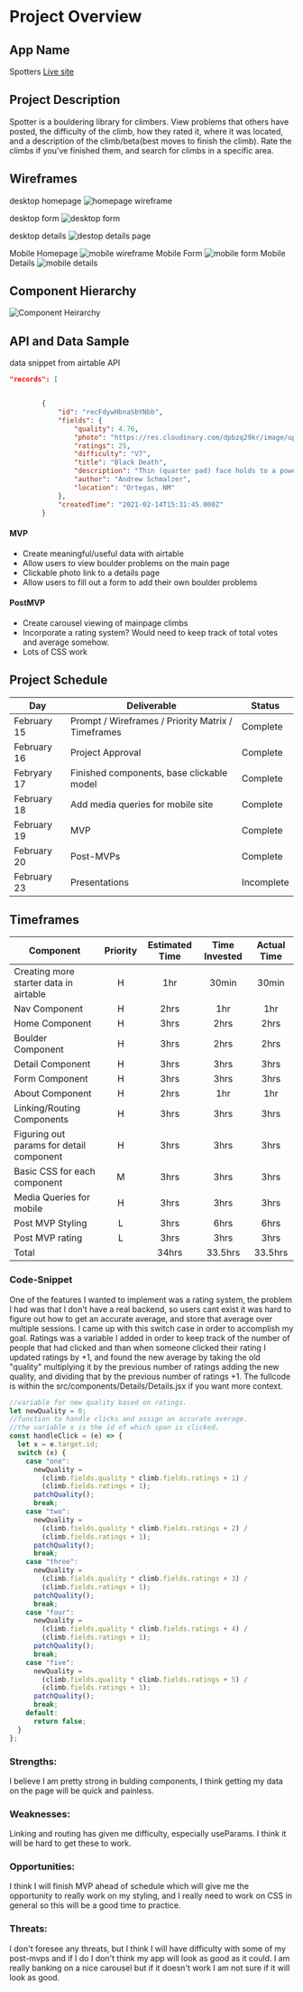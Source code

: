 # Project Overview

## App Name

Spotters
[Live site](https://spotters.netlify.app/)

## Project Description

Spotter is a bouldering library for climbers. View problems that others have posted, the difficulty of the climb, how they rated it, where it was located, and a description of the climb/beta(best moves to finish the climb). Rate the climbs if you've finished them, and search for climbs in a specific area.

## Wireframes

desktop homepage
![homepage wireframe](https://res.cloudinary.com/dpbzq29kr/image/upload/c_scale,h_350/v1614007395/Spotter/Screen_Shot_2021-02-22_at_10.21.24_AM_xbwx75.png)

desktop form
![desktop form](https://res.cloudinary.com/dpbzq29kr/image/upload/c_scale,h_400/v1613492544/Spotter/Screen_Shot_2021-02-16_at_11.22.11_AM_tblmji.png)

desktop details
![destop details page](https://res.cloudinary.com/dpbzq29kr/image/upload/c_scale,h_350/v1614007641/Spotter/Screen_Shot_2021-02-22_at_10.26.06_AM_clc43n.png)

Mobile Homepage
![mobile wireframe](https://res.cloudinary.com/dpbzq29kr/image/upload/c_scale,h_240/v1613431088/Spotter/Screen_Shot_2021-02-15_at_6.12.52_PM_lnolsv.png)
Mobile Form
![mobile form](https://res.cloudinary.com/dpbzq29kr/image/upload/c_scale,h_240/v1613493216/Spotter/Screen_Shot_2021-02-16_at_11.33.22_AM_x7126r.png)
Mobile Details
![mobile details](https://res.cloudinary.com/dpbzq29kr/image/upload/c_scale,h_240/v1613493216/Spotter/Screen_Shot_2021-02-16_at_11.26.11_AM_l2bvxe.png)

## Component Hierarchy

![Component Heirarchy](https://res.cloudinary.com/dpbzq29kr/image/upload/v1613334595/Screen_Shot_2021-02-14_at_3.29.40_PM_dbzoup.png)

## API and Data Sample

data snippet from airtable API

```json
"records": [


        {
            "id": "recFdywHbnaSbYNbb",
            "fields": {
                "quality": 4.76,
                "photo": "https://res.cloudinary.com/dpbzq29kr/image/upload/v1613496105/Spotter/black_death_pfhgu9.jpg",
                "ratings": 25,
                "difficulty": "V7",
                "title": "Black Death",
                "description": "Thin (quarter pad) face holds to a powerful/shouldery throw to a decent ledge w/ left hand. Stick this and the remainder is casual",
                "author": "Andrew Schmalzer",
                "location": "Ortegas, NM"
            },
            "createdTime": "2021-02-14T15:31:45.000Z"
        }
```

#### MVP

- Create meaningful/useful data with airtable
- Allow users to view boulder problems on the main page
- Clickable photo link to a details page
- Allow users to fill out a form to add their own boulder problems

#### PostMVP

- Create carousel viewing of mainpage climbs
- Incorporate a rating system? Would need to keep track of total votes and average somehow.
- Lots of CSS work

## Project Schedule

| Day         | Deliverable                                        | Status     |
| ----------- | -------------------------------------------------- | ---------- |
| February 15 | Prompt / Wireframes / Priority Matrix / Timeframes | Complete   |
| February 16 | Project Approval                                   | Complete   |
| Febryary 17 | Finished components, base clickable model          | Complete   |
| February 18 | Add media queries for mobile site                  | Complete   |
| February 19 | MVP                                                | Complete   |
| February 20 | Post-MVPs                                          | Complete   |
| February 23 | Presentations                                      | Incomplete |

## Timeframes

| Component                                | Priority | Estimated Time | Time Invested | Actual Time |
| ---------------------------------------- | :------: | :------------: | :-----------: | :---------: |
| Creating more starter data in airtable   |    H     |      1hr       |     30min     |    30min    |
| Nav Component                            |    H     |      2hrs      |      1hr      |     1hr     |
| Home Component                           |    H     |      3hrs      |     2hrs      |    2hrs     |
| Boulder Component                        |    H     |      3hrs      |     2hrs      |    2hrs     |
| Detail Component                         |    H     |      3hrs      |     3hrs      |    3hrs     |
| Form Component                           |    H     |      3hrs      |     3hrs      |    3hrs     |
| About Component                          |    H     |      2hrs      |      1hr      |     1hr     |
| Linking/Routing Components               |    H     |      3hrs      |     3hrs      |    3hrs     |
| Figuring out params for detail component |    H     |      3hrs      |     3hrs      |    3hrs     |
| Basic CSS for each component             |    M     |      3hrs      |     3hrs      |    3hrs     |
| Media Queries for mobile                 |    H     |      3hrs      |     3hrs      |    3hrs     |
| Post MVP Styling                         |    L     |      3hrs      |     6hrs      |    6hrs     |
| Post MVP rating                          |    L     |      3hrs      |     3hrs      |    3hrs     |
| Total                                    |          |     34hrs      |    33.5hrs    |   33.5hrs   |

### Code-Snippet

One of the features I wanted to implement was a rating system, the problem I had was that I don't have a real backend, so users cant exist it was hard to figure out how to get an accurate average, and store that average over multiple sessions. I came up with this switch case in order to accomplish my goal. Ratings was a variable I added in order to keep track of the number of people that had clicked and than when someone clicked their rating I updated ratings by +1, and found the new average by taking the old "quality" multiplying it by the previous number of ratings adding the new quality, and dividing that by the previous number of ratings +1. The fullcode is within the src/components/Details/Details.jsx if you want more context.

```javascript
//variable for new quality based on ratings.
let newQuality = 0;
//function to handle clicks and assign an accurate average.
//the variable x is the id of which span is clicked.
const handleClick = (e) => {
  let x = e.target.id;
  switch (x) {
    case "one":
      newQuality =
        (climb.fields.quality * climb.fields.ratings + 1) /
        (climb.fields.ratings + 1);
      patchQuality();
      break;
    case "two":
      newQuality =
        (climb.fields.quality * climb.fields.ratings + 2) /
        (climb.fields.ratings + 1);
      patchQuality();
      break;
    case "three":
      newQuality =
        (climb.fields.quality * climb.fields.ratings + 3) /
        (climb.fields.ratings + 1);
      patchQuality();
      break;
    case "four":
      newQuality =
        (climb.fields.quality * climb.fields.ratings + 4) /
        (climb.fields.ratings + 1);
      patchQuality();
      break;
    case "five":
      newQuality =
        (climb.fields.quality * climb.fields.ratings + 5) /
        (climb.fields.ratings + 1);
      patchQuality();
      break;
    default:
      return false;
  }
};
```

### Strengths:

I believe I am pretty strong in bulding components, I think getting my data on the page will be quick and painless.

### Weaknesses:

Linking and routing has given me difficulty, especially useParams. I think it will be hard to get these to work.

### Opportunities:

I think I will finish MVP ahead of schedule which will give me the opportunity to really work on my styling, and I really need to work on CSS in general so this will be a good time to practice.

### Threats:

I don't foresee any threats, but I think I will have difficulty with some of my post-mvps and if I do I don't think my app will look as good as it could. I am really banking on a nice carousel but if it doesn't work I am not sure if it will look as good.
